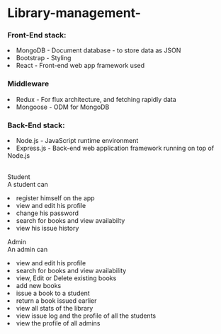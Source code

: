 # Library-management-

<h3>Front-End stack:</h3>
<li>MongoDB - Document database - to store data as JSON</li>
<li>Bootstrap - Styling</li>
<li>React - Front-end web app framework used</li>

<h3>Middleware</h3>
<li>Redux - For flux architecture, and fetching rapidly data</li>
<li>Mongoose - ODM for MongoDB</li>

<h3>Back-End stack:</h3>
<li>Node.js - JavaScript runtime environment</li>
<li>Express.js - Back-end web application framework running on top of Node.js</li>
<br/>

Student<br/>
A student can<br/>
<li>register himself on the app</li>
<li>view and edit his profile</li>
<li>change his password</li>
<li>search for books and view availabilty</li>
<li>view his issue history</li>
  
Admin<br/>
An admin can
<li>view and edit his profile</li>
<li>search for books and view availability</li>
<li>view, Edit or Delete existing books</li>
<li>add new books</li>
<li>issue a book to a student</li>
<li>return a book issued earlier</li>
<li>view all stats of the library</li>
<li>view issue log and the profile of all the students</li>
<li>view the profile of all admins</li>
